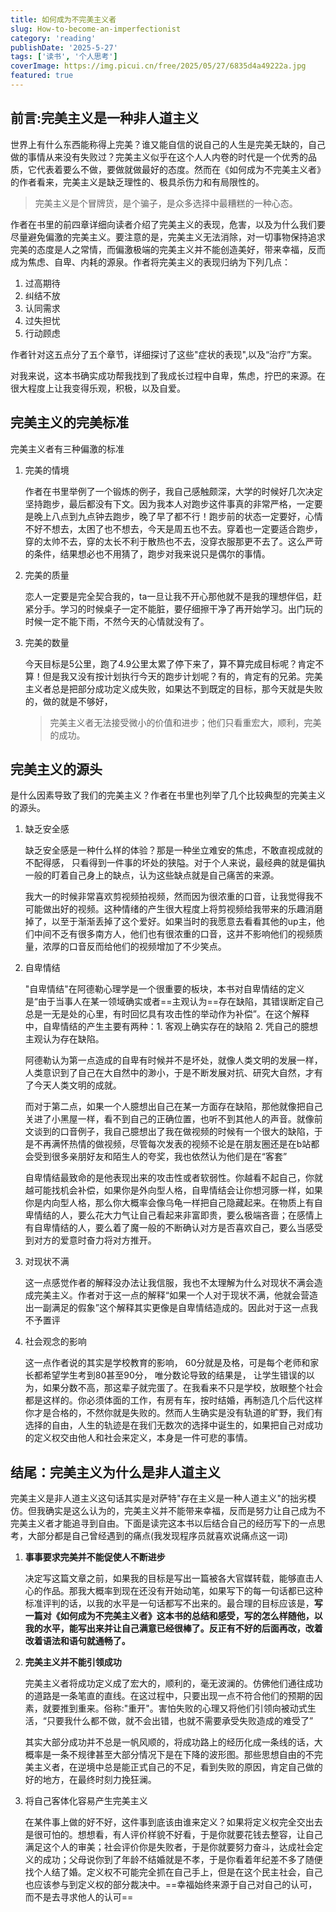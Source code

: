 ```yaml
---
title: 如何成为不完美主义者
slug: How-to-become-an-imperfectionist
category: 'reading'
publishDate: '2025-5-27'
tags: ['读书', '个人思考']
coverImage: https://img.picui.cn/free/2025/05/27/6835d4a49222a.jpg
featured: true
---
```


## 前言:完美主义是一种非人道主义

世界上有什么东西能称得上完美？谁又能自信的说自己的人生是完美无缺的，自己做的事情从来没有失败过？完美主义似乎在这个人人内卷的时代是一个优秀的品质，它代表着要么不做，要做就做最好的态度。然而在《如何成为不完美主义者》的作者看来，完美主义是缺乏理性的、极具杀伤力和有局限性的。

> 完美主义是个冒牌货，是个骗子，是众多选择中最糟糕的一种心态。

作者在书里的前四章详细向读者介绍了完美主义的表现，危害，以及为什么我们要尽量避免偏激的完美主义。要注意的是，完美主义无法消除，对一切事物保持追求完美的态度是人之常情，而偏激极端的完美主义并不能创造美好，带来幸福，反而成为焦虑、自卑、内耗的源泉。作者将完美主义的表现归纳为下列几点：

1. 过高期待
2. 纠结不放
3. 认同需求
4. 过失担忧
5. 行动顾虑

作者针对这五点分了五个章节，详细探讨了这些"症状的表现",以及“治疗”方案。

对我来说，这本书确实成功帮我找到了我成长过程中自卑，焦虑，拧巴的来源。在很大程度上让我变得乐观，积极，以及自爱。

## 完美主义的完美标准

完美主义者有三种偏激的标准

1. 完美的情境

   作者在书里举例了一个锻炼的例子，我自己感触颇深，大学的时候好几次决定坚持跑步，最后都没有下文。因为我本人对跑步这件事真的非常严格，一定要是晚上八点到九点钟去跑步，晚了早了都不行！跑步前的状态一定要好，心情不好不想去，太困了也不想去，今天是周五也不去。穿着也一定要适合跑步，穿的太帅不去，穿的太长不利于散热也不去，没穿衣服那更不去了。这么严苛的条件，结果想必也不用猜了，跑步对我来说只是偶尔的事情。

2. 完美的质量

   恋人一定要是完全契合我的，ta一旦让我不开心那他就不是我的理想伴侣，赶紧分手。学习的时候桌子一定不能脏，要仔细擦干净了再开始学习。出门玩的时候一定不能下雨，不然今天的心情就没有了。

3. 完美的数量

   今天目标是5公里，跑了4.9公里太累了停下来了，算不算完成目标呢？肯定不算！但是我又没有按计划执行今天的跑步计划呢？有的，肯定有的兄弟。完美主义者总是把部分成功定义成失败，如果达不到既定的目标，那今天就是失败的，做的就是不够好，

   > 完美主义者无法接受微小的价值和进步；他们只看重宏大，顺利，完美的成功。

## 完美主义的源头

是什么因素导致了我们的完美主义？作者在书里也列举了几个比较典型的完美主义的源头。

1. 缺乏安全感

   缺乏安全感是一种什么样的体验？那是一种坐立难安的焦虑，不敢直视成就的不配得感， 只看得到一件事的坏处的狭隘。对于个人来说，最经典的就是偏执一般的盯着自己身上的缺点，认为这些缺点就是自己痛苦的来源。

   我大一的时候非常喜欢剪视频拍视频，然而因为很浓重的口音，让我觉得我不可能做出好的视频。这种情绪的产生很大程度上将剪视频给我带来的乐趣消磨掉了，以至于渐渐丢掉了这个爱好。如果当时的我愿意去看看其他的up主，他们中间不乏有很多南方人，他们也有很浓重的口音，这并不影响他们的视频质量，浓厚的口音反而给他们的视频增加了不少笑点。

2. 自卑情结

   "自卑情结"在阿德勒心理学是一个很重要的板块，本书对自卑情结的定义是“由于当事人在某一领域确实或者==主观认为==存在缺陷，其错误断定自己总是一无是处的心里，有时回忆具有攻击性的举动作为补偿”。在这个解释中，自卑情结的产生主要有两种：1. 客观上确实存在的缺陷 2. 凭自己的臆想主观认为存在缺陷。

   阿德勒认为第一点造成的自卑有时候并不是坏处，就像人类文明的发展一样，人类意识到了自己在大自然中的渺小，于是不断发展对抗、研究大自然，才有了今天人类文明的成就。

   而对于第二点，如果一个人臆想出自己在某一方面存在缺陷，那他就像把自己关进了小黑屋一样，看不到自己的正确位置，也听不到其他人的声音。就像前文谈到的口音例子，我自己臆想出了我在做视频的时候有一个很大的缺陷，于是不再满怀热情的做视频，尽管每次发表的视频不论是在朋友圈还是在b站都会受到很多亲朋好友和陌生人的夸奖，我也依然认为他们是在“客套”

   自卑情结最致命的是他表现出来的攻击性或者软弱性。你越看不起自己，你就越可能找机会补偿，如果你是外向型人格，自卑情结会让你想河豚一样，如果你是内向型人格，那么你大概率会像乌龟一样把自己隐藏起来。在物质上有自卑情结的人，要么花大力气让自己看起来非富即贵，要么极端吝啬；在感情上有自卑情结的人，要么着了魔一般的不断确认对方是否喜欢自己，要么当感受到对方的爱意时奋力将对方推开。

3. 对现状不满

   这一点感觉作者的解释没办法让我信服，我也不太理解为什么对现状不满会造成完美主义。作者对于这一点的解释“如果一个人对于现状不满，他就会营造出一副满足的假象”这个解释其实更像是自卑情结造成的。因此对于这一点我不予置评

4. 社会观念的影响

   这一点作者说的其实是学校教育的影响， 60分就是及格，可是每个老师和家长都希望学生考到80甚至90分， 唯分数论导致的结果是， 让学生错误的以为，如果分数不高，那这辈子就完蛋了。在我看来不只是学校，放眼整个社会都是这样的。你必须体面的工作，有房有车，按时结婚，再制造几个后代这样你才是合格的，不然你就是失败的。然而人生确实是没有轨道的旷野，我们有选择的自由，人生的轨迹是在我们无数次的选择中诞生的，如果把自己对成功的定义权交由他人和社会来定义，本身是一件可悲的事情。

## 结尾：完美主义为什么是非人道主义

完美主义是非人道主义这句话其实是对萨特"存在主义是一种人道主义"的拙劣模仿。但我确实是这么认为的，完美主义并不能带来幸福，反而是努力让自己成为不完美主义者才能追寻到自由。下面是读完这本书以后结合自己的经历写下的一点思考，大部分都是自己曾经遇到的痛点(我发现程序员就喜欢说痛点这一词)

1. **事事要求完美并不能促使人不断进步**

   决定写这篇文章之前，如果我的目标是写出一篇被各大官媒转载，能够直击人心的作品。那我大概率到现在还没有开始动笔，如果写下的每一句话都已这种标准评判的话，以我的水平是一句话都写不出来的。最合理的目标应该是，**写一篇对《如何成为不完美主义者》这本书的总结和感受，写的怎么样随他，以我的水平，能写出来并让自己满意已经很棒了。反正有不好的后面再改，改着改着语法和语句就通畅了。**

2. **完美主义并不能引领成功**

   完美主义者将成功定义成了宏大的，顺利的，毫无波澜的。仿佛他们通往成功的道路是一条笔直的直线。在这过程中，只要出现一点不符合他们的预期的因素，就要推到重来。俗称:"重开"。害怕失败的心理又将他们引领向被动式生活，“只要我什么都不做，就不会出错，也就不需要承受失败造成的难受了”

   其实大部分成功并不总是一帆风顺的，将成功路上的经历化成一条线的话，大概率是一条不规律甚至大部分情况下是在下降的波形图。那些思想自由的不完美主义者，在逆境中总是能正式自己的不足，看到失败的原因，肯定自己做的好的地方，在最终时刻力挽狂澜。

3. 将自己客体化容易产生完美主义

   在某件事上做的好不好，这件事到底该由谁来定义？如果将定义权完全交出去是很可怕的。想想看，有人评价样貌不好看，于是你就要花钱去整容，让自己满足这个人的审美；社会评价你是失败者，于是你就要努力奋斗，达成社会定义的成功；父母说你到了年龄不结婚就是不孝，于是你看着年纪差不多了随便找个人结了婚。定义权不可能完全抓在自己手上，但是在这个民主社会，自己也应该参与到定义权的部分裁决中。==幸福始终来源于自己对自己的认可，而不是去寻求他人的认可==
